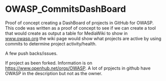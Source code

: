 # OWASP_CommitsDashBoard
Proof of concept creating a DashBoard of projects in GitHub for OWASP. This code was written as a proof of concept to see if we can create a tool that would create as output a table for MediaWiki to show in www.owasp.org the wiki page would show what projects are active by using commits to determine project activity/health.

A few push backs/issues.

If project as been forked.
Information is on https://www.openhub.net/orgs/OWASP.
A lot of prpjects in github have OWASP in the description but not as the owner.
